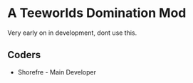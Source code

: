 A Teeworlds Domination Mod
=====

Very early on in development, dont use this.

Coders
----
* Shorefre - Main Developer